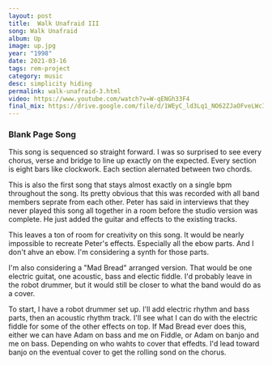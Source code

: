 ```yaml
---
layout: post
title:  Walk Unafraid III
song: Walk Unafraid
album: Up
image: up.jpg
year: "1998"
date: 2021-03-16
tags: rem-project
category: music
desc: simplicity hiding
permalink: walk-unafraid-3.html
video: https://www.youtube.com/watch?v=W-qENGh33F4
final_mix: https://drive.google.com/file/d/1WEyC_ld3Lq1_NO62ZJaOFveLWcI4PXN5/view?usp=sharing
---
```


### Blank Page Song
This song is sequenced so straight forward. I was so surprised to see every chorus, verse and bridge to line up exactly on the expected. Every section is eight bars like clockwork. Each section alernated between two chords.

This is also the first song that stays almost exactly on a single bpm throughout the song. Its pretty obvious that this was recorded with all band members seprate from each other. Peter has said in interviews that they never played this song all together in a room before the studio version was complete. He just added the guitar and effects to the existing tracks.

This leaves a ton of room for creativity on this song. It would be nearly impossible to recreate Peter's effects. Especially all the ebow parts. And I don't ahve an ebow. I'm considering a synth for those parts.

I'm also considering a "Mad Bread" arranged version. That would be one electric guitat, one acoustic, bass and electic fiddle. I'd probably leave in the robot drummer, but it would still be closer to what the band would do as a cover.

To start, I have a robot drummer set up. I'll add electric rhythm and bass parts, then an acoustic rhythm track. I'll see what I can do with the electric fiddle for some of the other effects on top. If Mad Bread ever does this, either we can have Adam on bass and me on Fiddle, or Adam on banjo and me on bass. Depending on who wahts to cover that effedts. I'd lead toward banjo on the eventual cover to get the rolling sond on the chorus.

